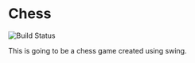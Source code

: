 # Chess
![Build Status](https://travis-ci.org/J0hnCena/Chess.svg?branch=master)

This is going to be a chess game created using swing. 
